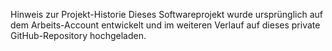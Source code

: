 Hinweis zur Projekt-Historie
Dieses Softwareprojekt wurde ursprünglich auf dem Arbeits-Account entwickelt und im weiteren Verlauf auf dieses private GitHub-Repository hochgeladen.
